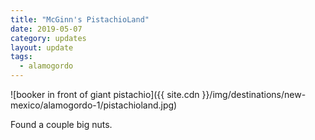 ```yaml
---
title: "McGinn's PistachioLand"
date: 2019-05-07
category: updates
layout: update
tags:
  - alamogordo
---
```


![booker in front of giant pistachio]({{ site.cdn }}/img/destinations/new-mexico/alamogordo-1/pistachioland.jpg)

<p class="text-center">
    Found a couple big nuts.
</p>